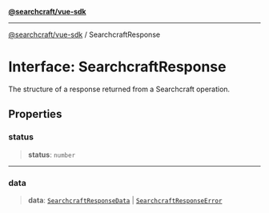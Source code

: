 [**@searchcraft/vue-sdk**](/reference/sdk/js-vue/README.md)

***

[@searchcraft/vue-sdk](/reference/sdk/js-vue/globals.md) / SearchcraftResponse

# Interface: SearchcraftResponse

The structure of a response returned from a Searchcraft operation.

## Properties

### status

> **status**: `number`

***

### data

> **data**: [`SearchcraftResponseData`](/reference/sdk/js-vue/interfaces/SearchcraftResponseData.md) \| [`SearchcraftResponseError`](/reference/sdk/js-vue/type-aliases/SearchcraftResponseError.md)
